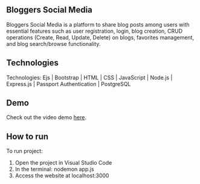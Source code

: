 ## Bloggers Social Media
Bloggers Social Media is a platform to share blog posts among users  with essential features such as user registration, login, blog creation, CRUD operations (Create, Read, Update, Delete) on blogs, favorites management, and blog search/browse functionality.

## Technologies
Technologies: Ejs | Bootstrap | HTML | CSS | JavaScript | Node.js | Express.js | Passport Authentication | PostgreSQL

## Demo
Check out the video demo <a href="https://www.loom.com/share/345fa2ee2abe4f0e9af78f734684400d" target="_blank">here</a>.

## How to run
To run project:
1. Open the project in Visual Studio Code
2. In the terminal: nodemon app.js
3. Access the website at localhost:3000
